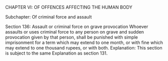 CHAPTER VI: OF OFFENCES AFFECTING THE HUMAN BODY

Subchapter: Of criminal force and assault

Section 136: Assault or criminal force on grave provocation
Whoever assaults or uses criminal force to any person on grave and sudden provocation given by that person, shall be punished with simple imprisonment for a term which may extend to one month, or with fine which may extend to one thousand rupees, or with both.
Explanation: This section is subject to the same Explanation as section 131.


